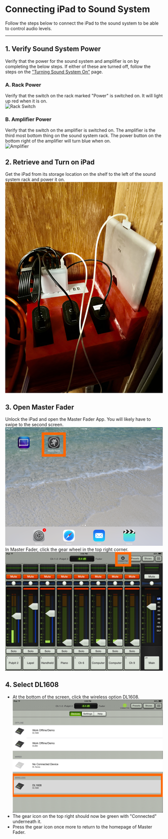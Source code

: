 # Connecting iPad to Sound System

Follow the steps below to connect the iPad to the sound system to be able to control audio levels.

---

## 1. Verify Sound System Power
  Verify that the power for the sound system and amplifier is on by completing the below steps. If either of these are turned off, follow the steps on the ["Turning Sound System On"](turning_sound_system_on.md) page.
### A. Rack Power
   Verify that the switch on the rack marked "Power" is switched on. It will light up red when it is on.
   <br>![Rack Switch](../../assets/images/audio/sound_system_on-off/sound_system_rack_switch.png)
### B. Amplifier Power
   Verify that the switch on the amplifier is switched on. The amplifier is the third most bottom thing on the sound system rack. The power button on the bottom right of the amplifier will turn blue when on.
   <br>![Amplifier](../../assets/images/audio/sound_system_on-off/sound_system_rack_amplifier.png)
 
## 2. Retrieve and Turn on iPad
  Get the iPad from its storage location on the shelf to the left of the sound system rack and power it on.
 <br>![iPad Storage](../../assets/images/audio/ipad_sound_system/iPad_storage_location.jpg)

## 3. Open Master Fader
  Unlock the iPad and open the Master Fader App. You will likely have to swipe to the second screen.
 <br>![Master Fader App](../../assets/images/audio/ipad_sound_system/master-fader.png)
  In Master Fader, click the gear wheel in the top right corner.
 <br>![Gear Icon](../../assets/images/audio/ipad_sound_system/gear-icon.png)

## 4. Select DL1608
 - At the bottom of the screen, click the wireless option DL1608.
 <br>![DL1608](../../assets/images/audio/ipad_sound_system/dl1608.png)
 - The gear icon on the top right should now be green with "Connected" underneath it.
 - Press the gear icon once more to return to the homepage of Master Fader.